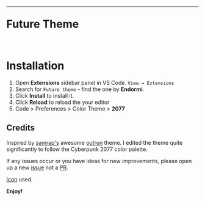 # <hr>**Future Theme**
<br>

# Installation

1. Open **Extensions** sidebar panel in VS Code. `View → Extensions`
2. Search for `Future theme` - find the one by **Endormi**.
3. Click **Install** to install it.
4. Click **Reload** to reload the your editor
5. Code > Preferences > Color Theme > **2077**

## Credits

Inspired by [samrap's](https://github.com/samrap) awesome [outrun](https://github.com/samrap/outrun-theme-vscode) theme. I edited the theme quite significantly to follow the Cyberpunk 2077 color palette.

If any issues occur or you have ideas for new improvements, please open up a new [issue](https://github.com/endormi/vscode-2077-theme/issues) not a [PR](https://github.com/endormi/vscode-2077-theme/issues/17).

[Icon](https://www.freepik.com/free-vector/night-city-skyline-background_1276620.htm) used.

**Enjoy!**
